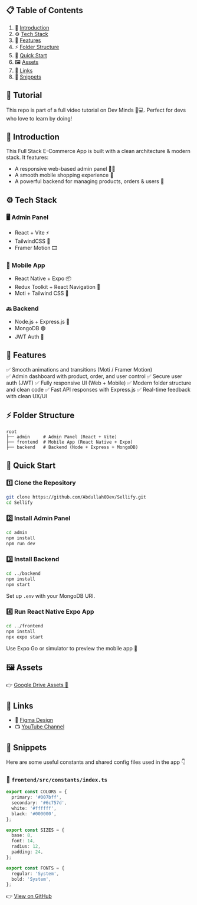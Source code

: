 ## 📋 Table of Contents

1. 🤖 [Introduction](#introduction)
2. ⚙️ [Tech Stack](#tech-stack)
3. 🔋 [Features](#features)
4. ⚡ [Folder Structure](#folder-structure)
5. 🤸 [Quick Start](#quick-start)
6. 🖼️ [Assets](#assets)
7. 🔗 [Links](#links)
8. 🧩 [Snippets](#snippets)

## 🚨 Tutorial

This repo is part of a full video tutorial on Dev Minds 🧠💻. Perfect for devs who love to learn by doing!

## <a name="introduction">🤖 Introduction</a>

This Full Stack E-Commerce App is built with a clean architecture & modern stack. It features:

* A responsive web-based admin panel 🧑‍💼
* A smooth mobile shopping experience 📱
* A powerful backend for managing products, orders & users 🔧

## <a name="tech-stack">⚙️ Tech Stack</a>

### 🖥️ Admin Panel

* React + Vite ⚡
* TailwindCSS 💨
* Framer Motion 🎞️

### 📱 Mobile App

* React Native + Expo 📦
* Redux Toolkit + React Navigation 🧭
* Moti + Tailwind CSS 🌈

### 🔙 Backend

* Node.js + Express.js 🚀
* MongoDB 🟢
* JWT Auth 🔐

## <a name="features">🔋 Features</a>

✅ Smooth animations and transitions (Moti / Framer Motion) <br />
✅ Admin dashboard with product, order, and user control
✅ Secure user auth (JWT)
✅ Fully responsive UI (Web + Mobile)
✅ Modern folder structure and clean code
✅ Fast API responses with Express.js
✅ Real-time feedback with clean UX/UI

## <a name="folder-structure">⚡ Folder Structure</a>

```
root
├── admin     # Admin Panel (React + Vite)
├── frontend  # Mobile App (React Native + Expo)
├── backend   # Backend (Node + Express + MongoDB)
```

## <a name="quick-start">🤸 Quick Start</a>

### 1️⃣ Clone the Repository

```bash
git clone https://github.com/Abdullah0Dev/Sellify.git
cd Sellify
```

### 2️⃣ Install Admin Panel

```bash
cd admin
npm install
npm run dev
```

### 3️⃣ Install Backend

```bash
cd ../backend
npm install
npm start
```

Set up `.env` with your MongoDB URI.

### 4️⃣ Run React Native Expo App

```bash
cd ../frontend
npm install
npx expo start
```

Use Expo Go or simulator to preview the mobile app 📱

## <a name="assets">🖼️ Assets</a>

👉 [Google Drive Assets 📂](https://drive.google.com/drive/folders/1L1rxpyGG27UXTISyfPVtNuSHLIEc08FV?usp=sharing)

## <a name="links">🔗 Links</a>

* 🎨 [Figma Design](https://www.figma.com/design/r2oLfsjVOOHBRAmV9zxc8p/eCommerce-App-UI-Kit---Case-Study-Ecommerce-Mobile-App-UI-kit-%28Community%29?node-id=1-16990&t=aGKMq0fjCva2xjBh-1)
* 📺 [YouTube Channel](https://www.youtube.com/@Dev-Minds/videos)

## <a name="snippets">🧩 Snippets</a>

Here are some useful constants and shared config files used in the app 👇

### 📌 `frontend/src/constants/index.ts`

```ts
export const COLORS = {
  primary: '#007bff',
  secondary: '#6c757d',
  white: '#ffffff',
  black: '#000000',
};

export const SIZES = {
  base: 8,
  font: 14,
  radius: 12,
  padding: 24,
};

export const FONTS = {
  regular: 'System',
  bold: 'System',
};
```

👉 [View on GitHub](https://github.com/Abdullah0Dev/Sellify-progress/blob/main/frontend/src/constants/index.ts)
